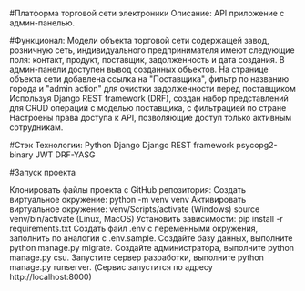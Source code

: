#Платформа торговой сети электроники
Описание:
API приложение с админ-панелью.

#Функционал:
Модели объекта торговой сети содержащей завод, розничную сеть, индивидуального предпринимателя имеют следующие поля:
контакт, продукт, поставщик, задолженность и дата создания.
В админ-панели доступен вывод созданных объектов.
На странице объекта сети добавлена ссылка на "Поставщика", фильтр по названию города и "admin action" для очистки задолженности перед поставщиком
Используя Django REST framework (DRF), создан набор представлений для CRUD операций с моделью поставщика, с фильтрацией по стране
Настроены права доступа к API, позволяющие доступ только активным сотрудникам.

#Стэк Технологии:
Python
Django
Django REST framework
psycopg2-binary
JWT
DRF-YASG


#Запуск проекта

Клонировать файлы проекта с GitHub репозитория:
Создать виртуальное окружение:
python -m venv venv
Активировать виртуальное окружение:
venv/Scripts/activate (Windows)
source venv/bin/activate (Linux, MacOS)
Установить зависимости:
pip install -r requirements.txt
Создать файл .env c переменными окружения, заполнить по аналогии с .env.sample.
Создайте базу данных, выполните python manage.py migrate.
Создайте администратора, выполните python manage.py csu.
Запустите сервер разработки, выполните python manage.py runserver. (Сервис запустится по адресу http://localhost:8000)
